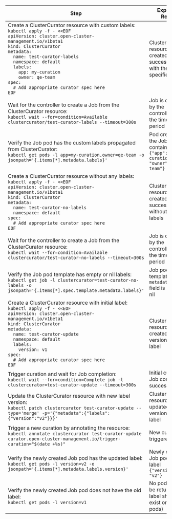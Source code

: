 | Step | Expected Result |
|------|-----------------|
| Create a ClusterCurator resource with custom labels: <br>`kubectl apply -f - <<EOF`<br>`apiVersion: cluster.open-cluster-management.io/v1beta1`<br>`kind: ClusterCurator`<br>`metadata:`<br>`  name: test-curator-labels`<br>`  namespace: default`<br>`  labels:`<br>`    app: my-curation`<br>`    owner: qe-team`<br>`spec:`<br>`  # Add appropriate curator spec here`<br>`EOF` | ClusterCurator resource is created successfully with the specified labels |
| Wait for the controller to create a Job from the ClusterCurator resource: <br>`kubectl wait --for=condition=Available clustercurator/test-curator-labels --timeout=300s` | Job is created by the controller within the timeout period |
| Verify the Job pod has the custom labels propagated from ClusterCurator: <br>`kubectl get pods -l app=my-curation,owner=qe-team -o jsonpath='{.items[*].metadata.labels}'` | Pod created by the Job contains labels: `{"app": "my-curation", "owner": "qe-team"}` |
| Create a ClusterCurator resource without any labels: <br>`kubectl apply -f - <<EOF`<br>`apiVersion: cluster.open-cluster-management.io/v1beta1`<br>`kind: ClusterCurator`<br>`metadata:`<br>`  name: test-curator-no-labels`<br>`  namespace: default`<br>`spec:`<br>`  # Add appropriate curator spec here`<br>`EOF` | ClusterCurator resource is created successfully without any labels |
| Wait for the controller to create a Job from the ClusterCurator resource: <br>`kubectl wait --for=condition=Available clustercurator/test-curator-no-labels --timeout=300s` | Job is created by the controller within the timeout period |
| Verify the Job pod template has empty or nil labels: <br>`kubectl get job -l clustercurator=test-curator-no-labels -o jsonpath='{.items[*].spec.template.metadata.labels}'` | Job pod template `metadata.labels` field is empty or nil |
| Create a ClusterCurator resource with initial label: <br>`kubectl apply -f - <<EOF`<br>`apiVersion: cluster.open-cluster-management.io/v1beta1`<br>`kind: ClusterCurator`<br>`metadata:`<br>`  name: test-curator-update`<br>`  namespace: default`<br>`  labels:`<br>`    version: v1`<br>`spec:`<br>`  # Add appropriate curator spec here`<br>`EOF` | ClusterCurator resource is created with version: v1 label |
| Trigger curation and wait for Job completion: <br>`kubectl wait --for=condition=Complete job -l clustercurator=test-curator-update --timeout=300s` | Initial curation Job completes successfully |
| Update the ClusterCurator resource with new label version: <br>`kubectl patch clustercurator test-curator-update --type='merge' -p='{"metadata":{"labels":{"version":"v2"}}}'` | ClusterCurator resource is updated with version: v2 label |
| Trigger a new curation by annotating the resource: <br>`kubectl annotate clustercurator test-curator-update curator.open-cluster-management.io/trigger-curation="$(date +%s)"` | New curation is triggered |
| Verify the newly created Job pod has the updated label: <br>`kubectl get pods -l version=v2 -o jsonpath='{.items[*].metadata.labels.version}'` | Newly created Job pod has label `{"version": "v2"}` |
| Verify the newly created Job pod does not have the old label: <br>`kubectl get pods -l version=v1` | No pods should be returned (old label should not exist on new pods) |